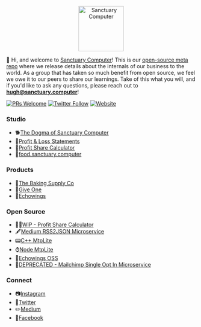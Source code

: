 <p align="center">
  <a href="http://www.sanctuary.computer/" target='_blank'>
    <img alt="Sanctuary Computer" src="https://food.sanctuary.computer/assets/logo.svg" width="120">
  </a>
</p>

👋 Hi, and welcome to [Sanctuary Computer](http://www.sanctuary.computer/)! This
is our [open-source meta repo](https://medium.com/sanctuary-computer-inc/were-open-sourcing-our-digital-studio-d33b5511bbb7) where
we release details about the internals of our business to the world. As a group
that has taken so much benefit from open source, we feel we owe it to
our peers to share our learnings. Take of this what you will, and
if you'd like to ask any questions, please reach out to **hugh@sanctuary.computer**!

[![PRs Welcome](https://img.shields.io/badge/PRs-welcome-brightgreen.svg?style=flat-square)](http://makeapullrequest.com)
[![Twitter Follow](https://img.shields.io/twitter/follow/sanctucompu.svg?style=social&logo=twitter&label=Follow)](https://twitter.com/sanctucompu)
[![Website](https://img.shields.io/website-up-down-green-red/http/shields.io.svg?label=sanctuary.computer)](http://sanctuary.computer)


### Studio

- 🐕[The Dogma of Sanctuary Computer](https://github.com/sanctuarycomputer/studio/blob/master/DOGMA.md)
- 💸[Profit & Loss Statements](https://github.com/sanctuarycomputer/studio/tree/master/PROFIT_AND_LOSS)
- 🙌[Profit Share Calculator](http://profit.sanctuary.computer/)
- 🥑[food.sanctuary.computer](https://food.sanctuary.computer)

### Products

- 🌿[The Baking Supply Co](https://bakingsupply.co/)
- 🙏[Give One](https://give-ong.org/)
- 🐘[Echowings](https://www.echowings.org/)

### Open Source

- 👩‍💻[WIP - Profit Share Calculator](https://github.com/sanctuarycomputer/studio/tree/master/PROFIT_SHARE_CALCULATOR)
- 🖋[Medium RSS2JSON Microservice](https://github.com/sanctuarycomputer/medium-rss-to-json)
- 📟[C++ MtpLite](https://github.com/sanctuarycomputer/MtpLite)
- ⌚️[Node MtpLite](https://github.com/sanctuarycomputer/node-mtplite)
- 🐎[Echowings OSS](https://github.com/sanctuarycomputer/echowings)
- 🙊[DEPRECATED - Mailchimp Single Opt In Microservice](https://github.com/sanctuarycomputer/mailchimp-single-opt-in)

### Connect

- 📷[Instagram](https://www.instagram.com/sanctucompu/)
- 🐥[Twitter](https://twitter.com/sanctucompu)
- ✏️[Medium](https://medium.com/sanctuary-computer-inc)
- 🔌[Facebook](https://www.facebook.com/sanctucompu/)

